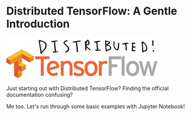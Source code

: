 # Distributed TensorFlow: A Gentle Introduction

![](images/distributed_tensorflow.png)

Just starting out with Distributed TensorFlow? Finding the official documentation confusing?

Me too. Let's run through some basic examples with Jupyter Notebook!
